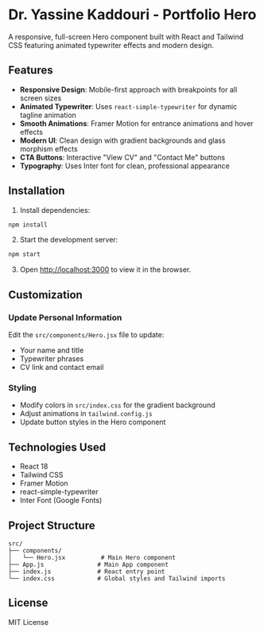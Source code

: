 # Dr. Yassine Kaddouri - Portfolio Hero

A responsive, full-screen Hero component built with React and Tailwind CSS featuring animated typewriter effects and modern design.

## Features

- **Responsive Design**: Mobile-first approach with breakpoints for all screen sizes
- **Animated Typewriter**: Uses `react-simple-typewriter` for dynamic tagline animation
- **Smooth Animations**: Framer Motion for entrance animations and hover effects
- **Modern UI**: Clean design with gradient backgrounds and glass morphism effects
- **CTA Buttons**: Interactive "View CV" and "Contact Me" buttons
- **Typography**: Uses Inter font for clean, professional appearance

## Installation

1. Install dependencies:
```bash
npm install
```

2. Start the development server:
```bash
npm start
```

3. Open [http://localhost:3000](http://localhost:3000) to view it in the browser.

## Customization

### Update Personal Information
Edit the `src/components/Hero.jsx` file to update:
- Your name and title
- Typewriter phrases
- CV link and contact email

### Styling
- Modify colors in `src/index.css` for the gradient background
- Adjust animations in `tailwind.config.js`
- Update button styles in the Hero component

## Technologies Used

- React 18
- Tailwind CSS
- Framer Motion
- react-simple-typewriter
- Inter Font (Google Fonts)

## Project Structure

```
src/
├── components/
│   └── Hero.jsx          # Main Hero component
├── App.js               # Main App component
├── index.js             # React entry point
└── index.css            # Global styles and Tailwind imports
```

## License

MIT License 